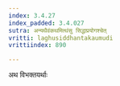 ```yaml
---
index: 3.4.27
index_padded: 3.4.027
sutra: अन्यथैवंकथमित्थंसु सिद्धाप्रयोगश्चेत्‌
vritti: laghusiddhantakaumudi
vrittiindex: 890

---
```

अथ विभक्तयर्थाः